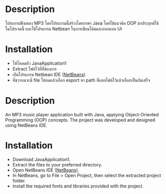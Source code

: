 # Description
โปรแกรมฟังเพลง MP3 โดยโปรแกรมนี้สร้างโดยภาษา Java โดยใช้แนวคิด OOP มาประยุกต์ใช้ในโปรเจคนี้ และใช้โปรแกรม Netbean ในการเขียนโค้ดและออกแบบ UI

# Installation
- ให้โหลดตัว JavaApplication1
- Extract ไฟล์ไว้ที่ที่ต้องการ
- เปิดโปรแกรม Netbean IDE ([NetBeans](https://netbeans.apache.org/front/main/index.html))
- ที่ขวาบนจะมี file ให้กดแล้วเลือก export หา path ที่แตกไฟล์ไว้แล้วเลือกเป็นอันเสร็จ

# Description
An MP3 music player application built with Java, applying Object-Oriented Programming (OOP) concepts. The project was developed and designed using NetBeans IDE.

# Installation
- Download JavaApplication1.
- Extract the files to your preferred directory.
- Open NetBeans IDE ([NetBeans](https://netbeans.apache.org/front/main/index.html)).
- In NetBeans, go to File > Open Project, then select the extracted project folder.
- Install the required fonts and libraries provided with the project.
